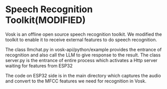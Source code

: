 # Speech Recognition Toolkit(MODIFIED)

Vosk is an offline open source speech recognition toolkit. We modified the toolkit to enable it to receive external features to
do speech recognition.

The class llmchat.py in vosk-api/python/example provides the entrance of recognition and also call the LLM to give response to the result.
The class server.py is the entrance of entire process which activates a Http server waiting for features from ESP32
 
The code on ESP32 side is in the main directory which captures the audio and convert to the MFCC features we need for recognition in Vosk.